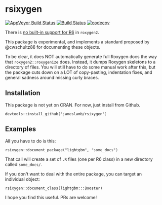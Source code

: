 
# rsixygen

[![AppVeyor Build Status](https://ci.appveyor.com/api/projects/status/github/jameslamb/rsixygen?branch=master&svg=true)](https://ci.appveyor.com/project/jameslamb/rsixygen)
[![Build Status](https://travis-ci.org/jameslamb/rsixygen.svg?branch=master)](https://travis-ci.org/jameslamb/rsixygen)
[![codecov](https://codecov.io/gh/jameslamb/rsixygen/branch/master/graph/badge.svg)](https://codecov.io/gh/jameslamb/rsixygen)

There is [no built-in support for R6](https://github.com/klutometis/roxygen/issues/306) in `roxygen2`. 

This package is experimental, and implements a standard proposed by @cwschultz88 for documenting these objects.

To be clear, it does NOT automatically generate full Roxygen docs the way that `roxygen2::roxygenize` does. Instead, it dumps Roxygen skeletons to a directory of files. You will still have to do some manual work after this, but the package cuts down on a LOT of copy-pasting, indentation fixes, and general sadness around missing curly braces.

## Installation

This package is not yet on CRAN. For now, just install from Github.

```
devtools::install_github('jameslamb/rsixygen')
```

## Examples

All you have to do is this:

```
rsixygen::document_package("lightgbm", "some_docs")
```

That call will create a set of `.R` files (one per R6 class) in a new directory called `some_docs/`.

If you don't want to deal with the entire package, you can target an individual object:

```
rsixygen::document_class(lightgbm:::Booster)
```

I hope you find this useful. PRs are welcome!
